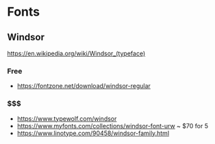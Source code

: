 # Fonts

## Windsor

https://en.wikipedia.org/wiki/Windsor_(typeface)

### Free
* https://fontzone.net/download/windsor-regular

### $$$

* https://www.typewolf.com/windsor
* https://www.myfonts.com/collections/windsor-font-urw ~ $70 for 5
* https://www.linotype.com/90458/windsor-family.html
